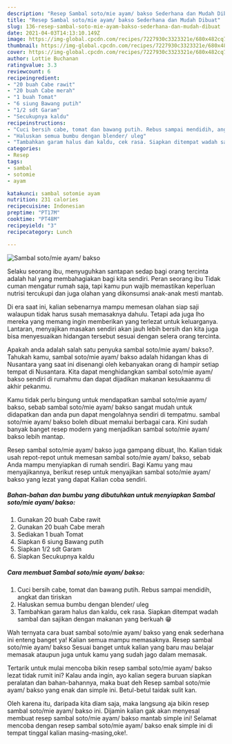 ```yaml
---
description: "Resep Sambal soto/mie ayam/ bakso Sederhana dan Mudah Dibuat"
title: "Resep Sambal soto/mie ayam/ bakso Sederhana dan Mudah Dibuat"
slug: 136-resep-sambal-soto-mie-ayam-bakso-sederhana-dan-mudah-dibuat
date: 2021-04-03T14:13:10.149Z
image: https://img-global.cpcdn.com/recipes/7227930c3323321e/680x482cq70/sambal-sotomie-ayam-bakso-foto-resep-utama.jpg
thumbnail: https://img-global.cpcdn.com/recipes/7227930c3323321e/680x482cq70/sambal-sotomie-ayam-bakso-foto-resep-utama.jpg
cover: https://img-global.cpcdn.com/recipes/7227930c3323321e/680x482cq70/sambal-sotomie-ayam-bakso-foto-resep-utama.jpg
author: Lottie Buchanan
ratingvalue: 3.3
reviewcount: 6
recipeingredient:
- "20 buah Cabe rawit"
- "20 buah Cabe merah"
- "1 buah Tomat"
- "6 siung Bawang putih"
- "1/2 sdt Garam"
- "Secukupnya kaldu"
recipeinstructions:
- "Cuci bersih cabe, tomat dan bawang putih. Rebus sampai mendidih, angkat dan tiriskan"
- "Haluskan semua bumbu dengan blender/ uleg"
- "Tambahkan garam halus dan kaldu, cek rasa. Siapkan ditempat wadah sambal dan sajikan dengan makanan yang berkuah 😁"
categories:
- Resep
tags:
- sambal
- sotomie
- ayam

katakunci: sambal sotomie ayam 
nutrition: 231 calories
recipecuisine: Indonesian
preptime: "PT17M"
cooktime: "PT48M"
recipeyield: "3"
recipecategory: Lunch

---
```



![Sambal soto/mie ayam/ bakso](https://img-global.cpcdn.com/recipes/7227930c3323321e/680x482cq70/sambal-sotomie-ayam-bakso-foto-resep-utama.jpg)

Selaku seorang ibu, menyuguhkan santapan sedap bagi orang tercinta adalah hal yang membahagiakan bagi kita sendiri. Peran seorang ibu Tidak cuman mengatur rumah saja, tapi kamu pun wajib memastikan keperluan nutrisi tercukupi dan juga olahan yang dikonsumsi anak-anak mesti mantab.

Di era  saat ini, kalian sebenarnya mampu memesan olahan siap saji walaupun tidak harus susah memasaknya dahulu. Tetapi ada juga lho mereka yang memang ingin memberikan yang terlezat untuk keluarganya. Lantaran, menyajikan masakan sendiri akan jauh lebih bersih dan kita juga bisa menyesuaikan hidangan tersebut sesuai dengan selera orang tercinta. 



Apakah anda adalah salah satu penyuka sambal soto/mie ayam/ bakso?. Tahukah kamu, sambal soto/mie ayam/ bakso adalah hidangan khas di Nusantara yang saat ini disenangi oleh kebanyakan orang di hampir setiap tempat di Nusantara. Kita dapat menghidangkan sambal soto/mie ayam/ bakso sendiri di rumahmu dan dapat dijadikan makanan kesukaanmu di akhir pekanmu.

Kamu tidak perlu bingung untuk mendapatkan sambal soto/mie ayam/ bakso, sebab sambal soto/mie ayam/ bakso sangat mudah untuk didapatkan dan anda pun dapat mengolahnya sendiri di tempatmu. sambal soto/mie ayam/ bakso boleh dibuat memalui berbagai cara. Kini sudah banyak banget resep modern yang menjadikan sambal soto/mie ayam/ bakso lebih mantap.

Resep sambal soto/mie ayam/ bakso juga gampang dibuat, lho. Kalian tidak usah repot-repot untuk memesan sambal soto/mie ayam/ bakso, sebab Anda mampu menyiapkan di rumah sendiri. Bagi Kamu yang mau menyajikannya, berikut resep untuk menyajikan sambal soto/mie ayam/ bakso yang lezat yang dapat Kalian coba sendiri.

<!--inarticleads1-->

##### Bahan-bahan dan bumbu yang dibutuhkan untuk menyiapkan Sambal soto/mie ayam/ bakso:

1. Gunakan 20 buah Cabe rawit
1. Gunakan 20 buah Cabe merah
1. Sediakan 1 buah Tomat
1. Siapkan 6 siung Bawang putih
1. Siapkan 1/2 sdt Garam
1. Siapkan Secukupnya kaldu




<!--inarticleads2-->

##### Cara membuat Sambal soto/mie ayam/ bakso:

1. Cuci bersih cabe, tomat dan bawang putih. Rebus sampai mendidih, angkat dan tiriskan
1. Haluskan semua bumbu dengan blender/ uleg
1. Tambahkan garam halus dan kaldu, cek rasa. Siapkan ditempat wadah sambal dan sajikan dengan makanan yang berkuah 😁




Wah ternyata cara buat sambal soto/mie ayam/ bakso yang enak sederhana ini enteng banget ya! Kalian semua mampu memasaknya. Resep sambal soto/mie ayam/ bakso Sesuai banget untuk kalian yang baru mau belajar memasak ataupun juga untuk kamu yang sudah jago dalam memasak.

Tertarik untuk mulai mencoba bikin resep sambal soto/mie ayam/ bakso lezat tidak rumit ini? Kalau anda ingin, ayo kalian segera buruan siapkan peralatan dan bahan-bahannya, maka buat deh Resep sambal soto/mie ayam/ bakso yang enak dan simple ini. Betul-betul taidak sulit kan. 

Oleh karena itu, daripada kita diam saja, maka langsung aja bikin resep sambal soto/mie ayam/ bakso ini. Dijamin kalian gak akan menyesal membuat resep sambal soto/mie ayam/ bakso mantab simple ini! Selamat mencoba dengan resep sambal soto/mie ayam/ bakso enak simple ini di tempat tinggal kalian masing-masing,oke!.

